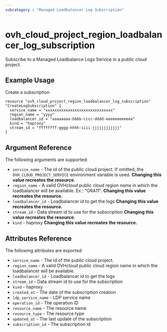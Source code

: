 ```yaml
---
subcategory : "Managed Loadbalancer Log Subscription"
---
```


# ovh_cloud_project_region_loadbalancer_log_subscription

Subscribe to a Managed Loadbalance Logs Service in a public cloud project.

## Example Usage

Create a subscription

```hcl
resource "ovh_cloud_project_region_loadbalancer_log_subscription" "CreateLogSubscription" {
  service_name = "xxxxxxxxxxxxxxxxxxxxxxxxxxxxxx"
  region_name = "yyyy"
  loadbalancer_id = "aaaaaaaa-bbbb-cccc-dddd-eeeeeeeeeeee"
  kind = "haproxy"
  stream_id = "ffffffff-gggg-hhhh-iiii-jjjjjjjjjjjj"
}
```

## Argument Reference

The following arguments are supported:

* `service_name` - The id of the public cloud project. If omitted, the `OVH_CLOUD_PROJECT_SERVICE` environment variable is used. **Changing this value recreates the resource.**
* `region_name` - A valid OVHcloud public cloud region name in which the loadbalancer will be available. Ex.: "GRA11". **Changing this value recreates the resource.**
* `loadbalancer_id` - Loadbalancer id to get the logs  **Changing this value recreates the resource.**
* `stream_id` - Data stream id to use for the subscription  **Changing this value recreates the resource.**
* `kind` - haproxy  **Changing this value recreates the resource.**

## Attributes Reference

The following attributes are exported:

* `service_name` - The id of the public cloud project.
* `region_name` - A valid OVHcloud public cloud region name in which the loadbalancer will be available.
* `loadbalancer_id` - Loadbalancer id to get the logs
* `stream_id` - Data stream id to use for the subscription
* `kind` - haproxy
* `created_at` - The date of the subscription creation
* `ldp_service_name` - LDP service name
* `operation_id` - The operation ID
* `resource_name` - The resource name
* `resource_type` - The resource type
* `updated_at` - The last update of the subscription
* `subscription_id` - The subscription id